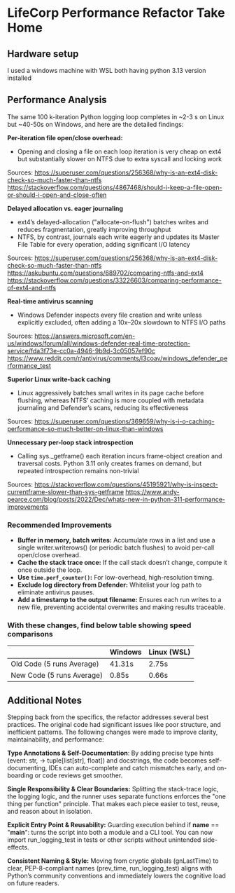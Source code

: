 # LifeCorp Performance Refactor Take Home

## Hardware setup

I used a windows machine with WSL both having python 3.13 version installed

## Performance Analysis

The same 100 k-iteration Python logging loop completes in ~2-3 s on Linux but ~40-50s on Windows, and here are the detailed findings:

**Per-iteration file open/close overhead:**

- Opening and closing a file on each loop iteration is very cheap on ext4 but substantially slower on NTFS due to extra syscall and locking work

Sources:
<https://superuser.com/questions/256368/why-is-an-ext4-disk-check-so-much-faster-than-ntfs>
<https://stackoverflow.com/questions/4867468/should-i-keep-a-file-open-or-should-i-open-and-close-often>

**Delayed allocation vs. eager journaling**

- ext4’s delayed-allocation ("allocate-on-flush") batches writes and reduces fragmentation, greatly improving throughput
- NTFS, by contrast, journals each write eagerly and updates its Master File Table for every operation, adding significant I/O latency

Sources:
<https://superuser.com/questions/256368/why-is-an-ext4-disk-check-so-much-faster-than-ntfs>
<https://askubuntu.com/questions/689702/comparing-ntfs-and-ext4>  
<https://stackoverflow.com/questions/33226603/comparing-performance-of-ext4-and-ntfs>

**Real-time antivirus scanning**

- Windows Defender inspects every file creation and write unless explicitly excluded, often adding a 10x–20x slowdown to NTFS I/O paths

Sources:
<https://answers.microsoft.com/en-us/windows/forum/all/windows-defender-real-time-protection-service/fda3f73e-cc0a-4946-9b9d-3c05057ef90c>
<https://www.reddit.com/r/antivirus/comments/l3coav/windows_defender_performance_test>

**Superior Linux write-back caching**

- Linux aggressively batches small writes in its page cache before flushing, whereas NTFS’ caching is more coupled with metadata journaling and Defender’s scans, reducing its effectiveness

Sources:
<https://superuser.com/questions/369659/why-is-i-o-caching-performance-so-much-better-on-linux-than-windows>

**Unnecessary per-loop stack introspection**

- Calling sys._getframe() each iteration incurs frame-object creation and traversal costs. Python 3.11 only creates frames on demand, but repeated introspection remains non-trivial

Sources:
<https://stackoverflow.com/questions/45195921/why-is-inspect-currentframe-slower-than-sys-getframe>
<https://www.andy-pearce.com/blog/posts/2022/Dec/whats-new-in-python-311-performance-improvements>

### Recommended Improvements

- **Buffer in memory, batch writes:** Accumulate rows in a list and use a single writer.writerows() (or periodic batch flushes) to avoid per-call open/close overhead.
- **Cache the stack trace once:** If the call stack doesn’t change, compute it once outside the loop.
- **Use `time.perf_counter()`:** For low-overhead, high-resolution timing.
- **Exclude log directory from Defender:** Whitelist your log path to eliminate antivirus pauses.
- **Add a timestamp to the output filename:** Ensures each run writes to a new file, preventing accidental overwrites and making results traceable.

### With these changes, find below table showing speed comparisons

|                           | Windows  | Linux (WSL) |
|---------------------------|----------|-------------|
| Old Code (5 runs Average) | 41.31s   | 2.75s       |
| New Code (5 runs Average) | 0.85s    | 0.66s       |

## Additional Notes

Stepping back from the specifics, the refactor addresses several best practices. The original code had significant issues like poor structure, and inefficient patterns. The following changes were made to improve clarity, maintainability, and performance:

**Type Annotations & Self-Documentation**:
By adding precise type hints (event: str, -> tuple[list[str], float]) and docstrings, the code becomes self-documenting, IDEs can auto-complete and catch mismatches early, and on-boarding or code reviews get smoother.

**Single Responsibility & Clear Boundaries:**
Splitting the stack-trace logic, the logging logic, and the runner uses separate functions enforces the "one thing per function" principle. That makes each piece easier to test, reuse, and reason about in isolation.

**Explicit Entry Point & Reusability:**
Guarding execution behind if **name** == "**main**": turns the script into both a module and a CLI tool. You can now import run_logging_test in tests or other scripts without unintended side-effects.

**Consistent Naming & Style:**
Moving from cryptic globals (gnLastTime) to clear, PEP-8-compliant names (prev_time, run_logging_test) aligns with Python’s community conventions and immediately lowers the cognitive load on future readers.
